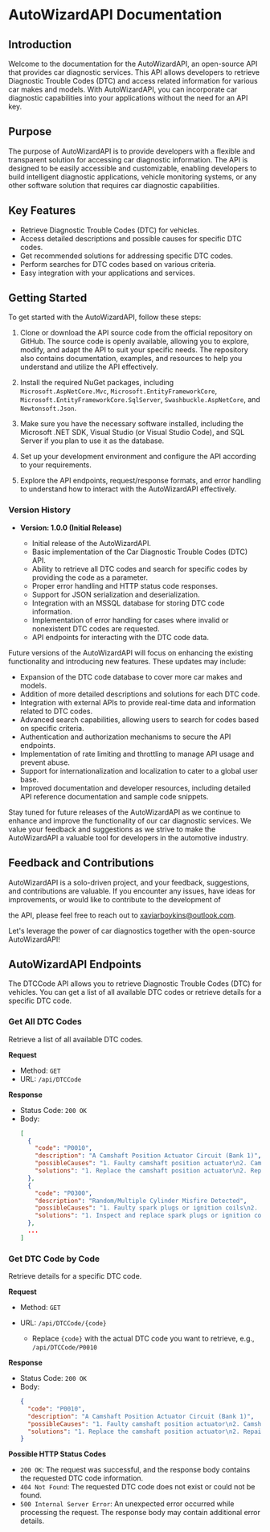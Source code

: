 # AutoWizardAPI Documentation

## Introduction

Welcome to the documentation for the AutoWizardAPI, an open-source API that provides car diagnostic services. This API allows developers to retrieve Diagnostic Trouble Codes (DTC) and access related information for various car makes and models. With AutoWizardAPI, you can incorporate car diagnostic capabilities into your applications without the need for an API key.

## Purpose

The purpose of AutoWizardAPI is to provide developers with a flexible and transparent solution for accessing car diagnostic information. The API is designed to be easily accessible and customizable, enabling developers to build intelligent diagnostic applications, vehicle monitoring systems, or any other software solution that requires car diagnostic capabilities.

## Key Features

- Retrieve Diagnostic Trouble Codes (DTC) for vehicles.
- Access detailed descriptions and possible causes for specific DTC codes.
- Get recommended solutions for addressing specific DTC codes.
- Perform searches for DTC codes based on various criteria.
- Easy integration with your applications and services.

## Getting Started

To get started with the AutoWizardAPI, follow these steps:

1. Clone or download the API source code from the official repository on GitHub. The source code is openly available, allowing you to explore, modify, and adapt the API to suit your specific needs. The repository also contains documentation, examples, and resources to help you understand and utilize the API effectively.

2. Install the required NuGet packages, including `Microsoft.AspNetCore.Mvc`, `Microsoft.EntityFrameworkCore`, `Microsoft.EntityFrameworkCore.SqlServer`, `Swashbuckle.AspNetCore`, and `Newtonsoft.Json`.

3. Make sure you have the necessary software installed, including the Microsoft .NET SDK, Visual Studio (or Visual Studio Code), and SQL Server if you plan to use it as the database.

4. Set up your development environment and configure the API according to your requirements.

5. Explore the API endpoints, request/response formats, and error handling to understand how to interact with the AutoWizardAPI effectively.

### Version History

- **Version: 1.0.0 (Initial Release)**

  - Initial release of the AutoWizardAPI.
  - Basic implementation of the Car Diagnostic Trouble Codes (DTC) API.
  - Ability to retrieve all DTC codes and search for specific codes by providing the code as a parameter.
  - Proper error handling and HTTP status code responses.
  - Support for JSON serialization and deserialization.
  - Integration with an MSSQL database for storing DTC code information.
  - Implementation of error handling for cases where invalid or nonexistent DTC codes are requested.
  - API endpoints for interacting with the DTC code data.

Future versions of the AutoWizardAPI will focus on enhancing the existing functionality and introducing new features. These updates may include:

- Expansion of the DTC code database to cover more car makes and models.
- Addition of more detailed descriptions and solutions for each DTC code.
- Integration with external APIs to provide real-time data and information related to DTC codes.
- Advanced search capabilities, allowing users to search for codes based on specific criteria.
- Authentication and authorization mechanisms to secure the API endpoints.
- Implementation of rate limiting and throttling to manage API usage and prevent abuse.
- Support for internationalization and localization to cater to a global user base.
- Improved documentation and developer resources, including detailed API reference documentation and sample code snippets.

Stay tuned for future releases of the AutoWizardAPI as we continue to enhance and improve the functionality of our car diagnostic services. We value your feedback and suggestions as we strive to make the AutoWizardAPI a valuable tool for developers in the automotive industry.

## Feedback and Contributions

AutoWizardAPI is a solo-driven project, and your feedback, suggestions, and contributions are valuable. If you encounter any issues, have ideas for improvements, or would like to contribute to the development of

 the API, please feel free to reach out to xaviarboykins@outlook.com.

Let's leverage the power of car diagnostics together with the open-source AutoWizardAPI!

## AutoWizardAPI Endpoints

The DTCCode API allows you to retrieve Diagnostic Trouble Codes (DTC) for vehicles. You can get a list of all available DTC codes or retrieve details for a specific DTC code.

### Get All DTC Codes

Retrieve a list of all available DTC codes.

**Request**

- Method: `GET`
- URL: `/api/DTCCode`

**Response**

- Status Code: `200 OK`
- Body:
  ```json
  [
    {
      "code": "P0010",
      "description": "A Camshaft Position Actuator Circuit (Bank 1)",
      "possibleCauses": "1. Faulty camshaft position actuator\n2. Camshaft position actuator harness is open or shorted\n3. Camshaft position actuator circuit poor electrical connection\n4. Faulty Engine Control Module (ECM)",
      "solutions": "1. Replace the camshaft position actuator\n2. Repair or replace the camshaft position actuator harness\n3. Check the electrical connections for any loose or damaged wires\n4. Replace the Engine Control Module (ECM)"
    },
    {
      "code": "P0300",
      "description": "Random/Multiple Cylinder Misfire Detected",
      "possibleCauses": "1. Faulty spark plugs or ignition coils\n2. Fuel delivery issues\n3. Engine mechanical problems\n4. Faulty sensors (e.g., crankshaft position sensor, camshaft position sensor)",
      "solutions": "1. Inspect and replace spark plugs or ignition coils as necessary\n2. Check fuel pressure and fuel injectors\n3. Perform a compression test and inspect engine components\n4. Test and replace faulty sensors"
    },
    ...
  ]
  ```

### Get DTC Code by Code

Retrieve details for a specific DTC code.

**Request**

- Method: `GET`
- URL: `/api/DTCCode/{code}`

  - Replace `{code}` with the actual DTC code you want to retrieve, e.g., `/api/DTCCode/P0010`

**Response**

- Status Code: `200 OK`
- Body:
  ```json
  {
    "code": "P0010",
    "description": "A Camshaft Position Actuator Circuit (Bank 1)",
    "possibleCauses": "1. Faulty camshaft position actuator\n2. Camshaft position actuator harness is open or shorted\n3. Camshaft position actuator circuit poor electrical connection\n4. Faulty Engine Control Module (ECM)",
    "solutions": "1. Replace the camshaft position actuator\n2. Repair or replace the camshaft position actuator harness\n3. Check the electrical connections for any loose or damaged wires\n4. Replace the Engine Control Module (ECM)"
  }
  ```

**Possible HTTP Status Codes**

- `200 OK`: The request was successful, and the response body contains the requested DTC code information.
- `404 Not Found`: The requested DTC code does not exist or could not be found.
- `500 Internal Server Error`: An unexpected error occurred while processing the request. The response body may contain additional error details.
